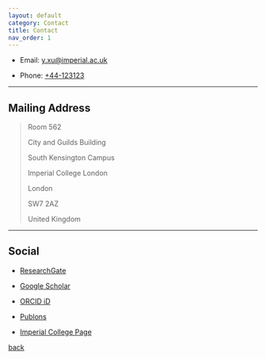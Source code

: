 ```yaml
---
layout: default
category: Contact
title: Contact
nav_order: 1
---
```


* Email: [y.xu@imperial.ac.uk](mailto:y.xu@imperial.ac.uk)

* Phone: [+44-123123](tel:+44-123123)

---

## Mailing Address
> Room 562
>
> City and Guilds Building
>
> South Kensington Campus
> 
> Imperial College London
> 
> London
> 
> SW7 2AZ
> 
> United Kingdom

---

## Social

* [ResearchGate](https://www.researchgate.net/profile/Yuandong_Xu3)
* [Google Scholar](https://scholar.google.co.uk/citations?user=2jO5e3oAAAAJ&hl=en)
* [ORCID iD](https://orcid.org/0000-0003-4259-4727)
* [Publons](https://publons.com/researcher/3919577/yuandong-xu/)

* [Imperial College Page](https://www.imperial.ac.uk/people/y.xu)

[back](./)
